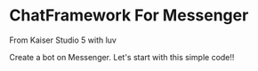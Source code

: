 # ChatFramework For Messenger
From Kaiser Studio 5 with luv

Create a bot on Messenger. Let's start with this simple code!!
